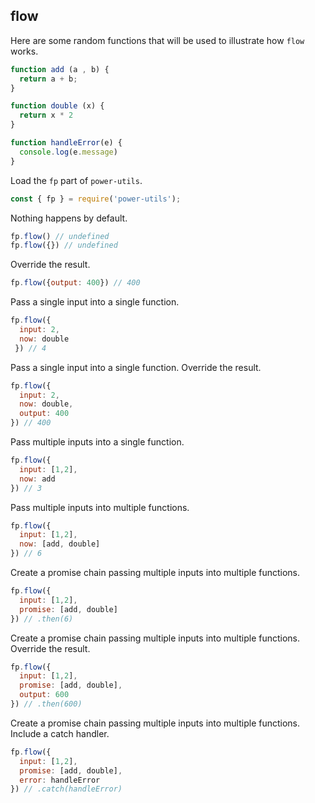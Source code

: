 ## flow

Here are some random functions that will be used to illustrate how `flow` works.

```JavaScript
function add (a , b) {
  return a + b;
}

function double (x) {
  return x * 2
}

function handleError(e) {
  console.log(e.message)
}
```

Load the `fp` part of `power-utils`.

```JavaScript
const { fp } = require('power-utils');
```

Nothing happens by default.

```JavaScript
fp.flow() // undefined
fp.flow({}) // undefined
```

Override the result.

```JavaScript
fp.flow({output: 400}) // 400
```

Pass a single input into a single function.

```JavaScript
fp.flow({
  input: 2,
  now: double
 }) // 4
```

Pass a single input into a single function. Override the result.

```JavaScript
fp.flow({
  input: 2,
  now: double,
  output: 400
}) // 400
```

Pass multiple inputs into a single function.

```JavaScript
fp.flow({
  input: [1,2],
  now: add
}) // 3
```

Pass multiple inputs into multiple functions.

```JavaScript
fp.flow({
  input: [1,2],
  now: [add, double]
}) // 6
```

Create a promise chain passing multiple inputs into multiple functions.

```JavaScript
fp.flow({
  input: [1,2],
  promise: [add, double]
}) // .then(6)
```

Create a promise chain passing multiple inputs into multiple functions. Override the result.

```JavaScript
fp.flow({
  input: [1,2],
  promise: [add, double],
  output: 600
}) // .then(600)
```

Create a promise chain passing multiple inputs into multiple functions. Include a catch handler.

```JavaScript
fp.flow({
  input: [1,2],
  promise: [add, double],
  error: handleError
}) // .catch(handleError)
```
